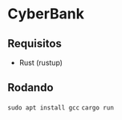 # CyberBank

## Requisitos

- Rust (rustup)

## Rodando

```sudo apt install gcc```
```cargo run```

